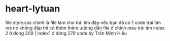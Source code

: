 # heart-lytuan
file style.css chính là file làm cho trái tim đập
nếu bạn đã có 1 code trái tim mà nó không đập thì có thêm thêm ưường dẫn file ở <HEAD>   <link rel="stylesheet" href="style.css">
chỉnh màu trái tim index 2 ở dòng 209 | index1 ở dòng 279
code by Trần Minh Hiếu
